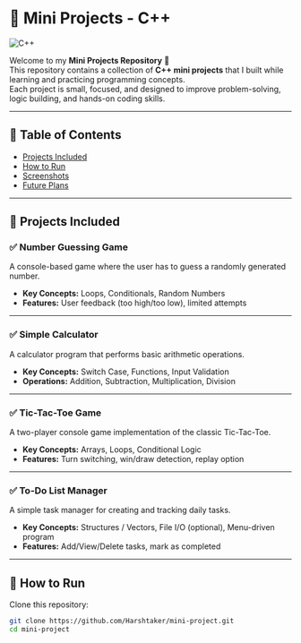 # 🎯 Mini Projects - C++

![C++](https://img.shields.io/badge/Language-C++-blue?style=for-the-badge&logo=c%2B%2B)


Welcome to my **Mini Projects Repository** 🚀  
This repository contains a collection of **C++ mini projects** that I built while learning and practicing programming concepts.  
Each project is small, focused, and designed to improve problem-solving, logic building, and hands-on coding skills.  

---

## 📑 Table of Contents
- [Projects Included](#-projects-included)
- [How to Run](#-how-to-run)
- [Screenshots](#-screenshots)
- [Future Plans](#-future-plans)

---

## 📝 Projects Included

### ✅ Number Guessing Game
A console-based game where the user has to guess a randomly generated number.  
- **Key Concepts:** Loops, Conditionals, Random Numbers  
- **Features:** User feedback (too high/too low), limited attempts  

---

### ✅ Simple Calculator
A calculator program that performs basic arithmetic operations.  
- **Key Concepts:** Switch Case, Functions, Input Validation  
- **Operations:** Addition, Subtraction, Multiplication, Division  

---

### ✅ Tic-Tac-Toe Game
A two-player console game implementation of the classic Tic-Tac-Toe.  
- **Key Concepts:** Arrays, Loops, Conditional Logic  
- **Features:** Turn switching, win/draw detection, replay option  

---

### ✅ To-Do List Manager
A simple task manager for creating and tracking daily tasks.  
- **Key Concepts:** Structures / Vectors, File I/O (optional), Menu-driven program  
- **Features:** Add/View/Delete tasks, mark as completed  

---

## 🔧 How to Run

Clone this repository:
```bash
git clone https://github.com/Harshtaker/mini-project.git
cd mini-project
